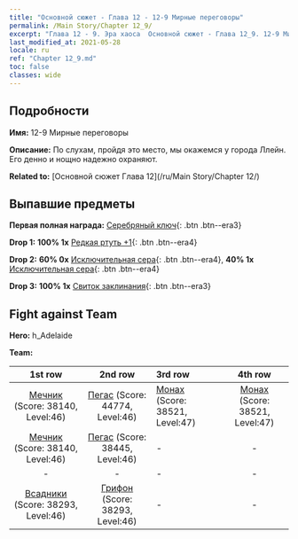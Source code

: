 ```yaml
---
title: "Основной сюжет - Глава 12 - 12-9 Мирные переговоры"
permalink: /Main Story/Chapter 12_9/
excerpt: "Глава 12 - 9. Эра хаоса  Основной сюжет - Глава 12_9. 12-9 Мирные переговоры"
last_modified_at: 2021-05-28
locale: ru
ref: "Chapter 12_9.md"
toc: false
classes: wide
---
```


## Подробности

 **Имя:** 12-9 Мирные переговоры

 **Описание:** По слухам, пройдя это место, мы окажемся у города Ллейн. Его денно и нощно надежно охраняют.

 **Related to:** [Основной сюжет Глава 12](/ru/Main Story/Chapter 12/)

## Выпавшие предметы

 **Первая полная награда:** [Серебряный ключ](/ItemsRU/con_693/){: .btn .btn--era3}

 **Drop 1:** **100% 1x** [Редкая ртуть +1](/ItemsRU/mat_42/){: .btn .btn--era4}

 **Drop 2:** **60% 0x** [Исключительная сера](/ItemsRU/mat_36/){: .btn .btn--era4}, **40% 1x** [Исключительная сера](/ItemsRU/mat_36/){: .btn .btn--era4}

 **Drop 3:** **100% 1x** [Свиток заклинания](/ItemsRU/con_694/){: .btn .btn--era3}


## Fight against Team
 **Hero:** h_Adelaide

 **Team:**


  | 1st row | 2nd row | 3rd row | 4th row |
  |:----:|:----:|:----|:----:|
  | [Мечник](/ru/units/Swordsman/) (Score: 38140, Level:46)  | [Пегас](/ru/units/Pegasus/) (Score: 44774, Level:46)  | [Монах](/ru/units/Monk/) (Score: 38521, Level:47)  | [Монах](/ru/units/Monk/) (Score: 38521, Level:47)  |
  | [Мечник](/ru/units/Swordsman/) (Score: 38140, Level:46)  | [Пегас](/ru/units/Pegasus/) (Score: 38445, Level:46)  | - | - |
  | - | - | - | - |
  | [Всадники](/ru/units/Cavalier/) (Score: 38293, Level:46)  | [Грифон](/ru/units/Griffin/) (Score: 38293, Level:46)  | - | - |


